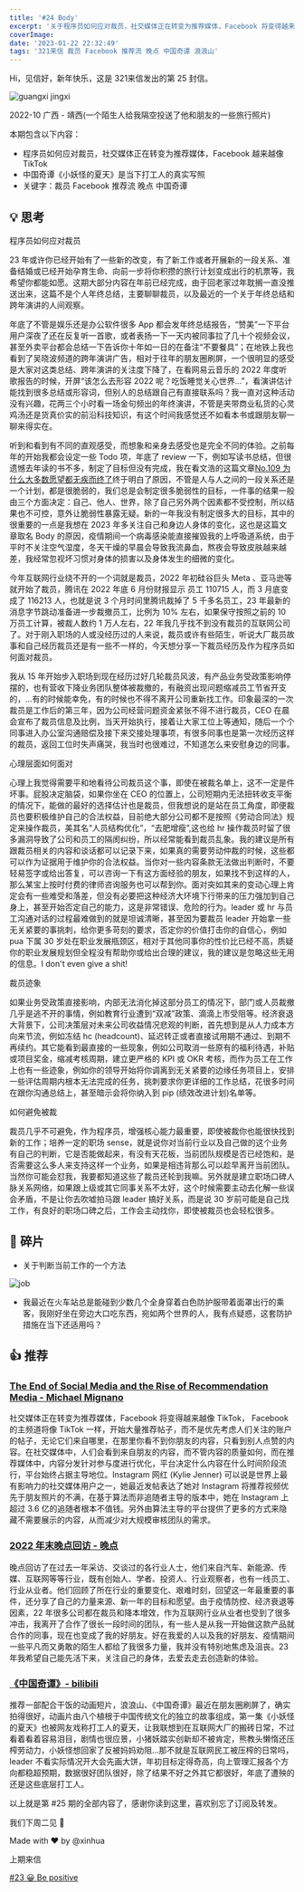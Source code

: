```yaml
---
title: '#24 Body'
excerpt: '关于程序员如何应对裁员，社交媒体正在转变为推荐媒体，Facebook 将变得越来越像 TikTok，中国奇谭《小妖怪的夏天》那不就是互联网民工被压榨的日常吗'
coverImage:
date: '2023-01-22 22:32:49'
tags: '321来信 裁员 Facebook 推荐流 晚点 中国奇谭 浪浪山'
---
```


Hi，见信好，新年快乐，这是 321来信发出的第 25 封信。

![guangxi jingxi](https://assets.wuxinhua.com/blog/assets/newsletter/guangxi-jingxi.jpeg "jingxi")

2022-10  广西 - 靖西(一个陌生人给我隔空投送了他和朋友的一些旅行照片)

本期包含以下内容：
- 程序员如何应对裁员，社交媒体正在转变为推荐媒体，Facebook 越来越像 TikTok
- 中国奇谭《小妖怪的夏天》是当下打工人的真实写照
- 关键字：裁员 Facebook 推荐流 晚点 中国奇谭

## 💡 思考

程序员如何应对裁员

23 年或许你已经开始有了一些新的改变，有了新工作或者开展新的一段关系、准备结婚或已经开始孕育生命、向前一步将你积攒的旅行计划变成出行的机票等，我希望你都能如愿。这期大部分内容在年前已经完成，由于回老家过年耽搁一直没推送出来，这篇不是个人年终总结，主要聊聊裁员，以及最近的一个关于年终总结和跨年演讲的人间观察。

年底了不管是娱乐还是办公软件很多 App 都会发年终总结报告，“赞美”一下平台用户深夜了还在反复听一首歌，或者表扬一下一天内被同事拉了几十个视频会议，甚至外卖平台都会总结一下告诉你十年如一日的在备注“不要餐具”；在地铁上我也看到了吴晓波频道的跨年演讲广告，相对于往年的朋友圈刷屏，一个很明显的感受是大家对这类总结、跨年演讲的关注度下降了，在看网易云音乐的 2022 年度听歌报告的时候，开屏“该怎么去形容 2022 呢？吃饭睡觉关心世界...”，看演讲估计能找到很多总结或形容词，但别人的总结跟自己有直接联系吗？我一直对这种活动没有兴趣，花两三个小时看一场金句频出的年终演讲，不管是夹带商业私货的心灵鸡汤还是货真价实的前沿科技知识，有这个时间我感觉还不如看本书或跟朋友聊一聊来得实在。

听到和看到有不同的直观感受，而想象和亲身去感受也是完全不同的体验。之前每年的开始我都会设定一些 Todo 项，年底了 review 一下，例如写读书总结，但很遗憾去年读的书不多，制定了目标但没有完成，我在看文浩的这篇文章[No.109 为什么大多数愿望都无疾而终了](https://via.zhubai.love/posts/2224984197297352704)终于明白了原因，不管是人与人之间的一段关系还是一个计划，都是很脆弱的，我们总是会制定很多脆弱性的目标，一件事的结果一般由三个方面决定：自己、他人、世界，除了自己另外两个因素都不受控制，所以结果也不可控，意外让脆弱性暴露无疑。新的一年我没有制定很多大的目标，其中的很重要的一点是我想在 2023 年多关注自己和身边人身体的变化，这也是这篇文章取名 Body 的原因，疫情期间一个病毒感染能直接摧毁我的上呼吸道系统，由于平时不关注空气湿度，冬天干燥的早晨会导致我流鼻血，熬夜会导致皮肤越来越差，我经常忽视坏习惯对身体的损害以及身体发生的细微的变化。

今年互联网行业绕不开的一个词就是裁员，2022 年初硅谷巨头 Meta 、亚马逊等就开始了裁员，腾讯在 2022 年底 6 月份财报显示 员工 110715 人，而 3 月底变成了 116213 人，也就是说 3 个月时间里腾讯裁掉了 5 千多名员工，23 年最新的消息字节跳动准备进一步裁撤员工，比例为 10% 左右，如果保守按照之前的 10 万员工计算，被裁人数约 1 万人左右，22 年我几乎找不到没有裁员的互联网公司了。对于刚入职场的人或没经历过的人来说，裁员或许有些陌生，听说大厂裁员故事和自己经历裁员还是有一些不一样的，今天想分享一下裁员经历及作为程序员如何面对裁员。

我从 15 年开始步入职场到现在经历过好几轮裁员风波，有产品业务受政策影响停摆的，也有营收下降业务团队整体被裁撤的，有融资出现问题缩减员工节省开支的，...有的时候能幸免，有的时候也不得不离开公司重新找工作。印象最深的一次裁员是工作后的第三年，因为公司经营问题资金紧张不得不进行裁员，CEO 在晨会宣布了裁员信息及比例，当天开始执行，接着让大家工位上等通知，随后一个个同事进入办公室沟通赔偿及接下来交接处理事项，有很多同事也是第一次经历这样的裁员，返回工位时失声痛哭，我当时也很难过，不知道怎么来安慰身边的同事。

心理层面如何面对

心理上我觉得需要平和地看待公司裁员这个事，即使在被裁名单上，这不一定是件坏事。屁股决定脑袋，如果你坐在 CEO 的位置上，公司短期内无法扭转收支平衡的情况下，能做的最好的选择估计也是裁员，但我想说的是站在员工角度，即便裁员也要积极维护自己的合法权益，目前绝大部分公司都不是按照《劳动合同法》规定来操作裁员，美其名“人员结构优化”，“去肥增瘦”,这也给 hr 操作裁员时留了很多漏洞导致了公司和员工的隔阂纠纷，所以经常能看到裁员乱象。我的建议是所有跟裁员相关的内容和谈话都可以记录下来，如果真的需要劳动仲裁的时候，这些都可以作为证据用于维护你的合法权益。当你对一些内容条款无法做出判断时，不要轻易签字或给出答复，可以咨询一下有这方面经验的朋友，如果找不到这样的人，那么某宝上按时付费的律师咨询服务也可以帮到你。面对突如其来的变动心理上肯定会有一些难受和落差，但没有必要把这种经济大环境下行带来的压力强加到自己身上，甚至开始否定自己的能力，这是非常错误、危险的行为。leader 或 hr 与员工沟通对话的过程最难做到的就是坦诚清晰，甚至因为要裁员 leader 开始拿一些无关紧要的事挑刺，给你更多苛刻的要求，否定你的价值打击你的自信心，例如 pua 下属 30 岁处在职业发展瓶颈区，相对于其他同事你的性价比已经不高，质疑你的职业发展规划但全程没有帮助你或给出合理的建议，我的建议是忽略这些无用的信息。I don't even give a shit!

裁员迹象

如果业务受政策直接影响，内部无法消化掉这部分员工的情况下，部门或人员裁撤几乎是逃不开的事情，例如教育行业遭到“双减”政策、滴滴上市受阻等。经济衰退大背景下，公司决策层对未来公司收益情况悲观的判断，首先想到是从人力成本方向来节流，例如冻结 hc (headcount)、延迟转正或者直接试用期不通过、到期不再续约。其它能看到最直接的一些现象，例如公司取消一些原有的福利待遇，补贴或项目奖金，缩减考核周期，建立更严格的 KPI 或 OKR 考核，而作为员工在工作上也有一些迹象，例如你的领导开始将你调离到无关紧要的边缘任务项目上，安排一些评估周期内根本无法完成的任务，挑刺要求你更详细的工作总结，花很多时间在跟你沟通总结上，甚至暗示会将你纳入到 pip (绩效改进计划)名单等。

如何避免被裁

裁员几乎不可避免，作为程序员，增强核心能力最重要，即使被裁你也能很快找到新的工作；培养一定的职场 sense，就是说你对当前行业以及自己做的这个业务有自己的判断，它是否能做起来，有没有天花板，当前团队规模是否已经饱和，是否需要这么多人来支持这样一个业务，如果是相违背那么可以趁早离开当前团队。当然你可能会怼我，我要都知道这些了裁员还轮到我嘛。另外就是建立职场口碑人脉关系网络，如果跟上级或其它同事关系不太好，这个时候需要主动去化解一些误会矛盾，不是让你去吹嘘拍马跟 leader 搞好关系，而是说 30 岁前可能是自己找工作，有良好的职场口碑之后，工作会主动找你，即使被裁员也会轻松很多。

## 👀 碎片

- 关于判断当前工作的一个方法

![job](https://assets.wuxinhua.com/blog/assets/newsletter/24-job.jpeg "job")

- 我最近在火车站总是能碰到少数几个全身穿着白色防护服带着面罩出行的乘客，我刚好坐在旁边大口吃东西，宛如两个世界的人，我有点疑惑，这套防护措施在当下还适用吗？

## 👍 推荐

### [The End of Social Media and the Rise of Recommendation Media - Michael Mignano](https://mignano.medium.com/the-end-of-social-media-a88ffed21f86)

社交媒体正在转变为推荐媒体，Facebook 将变得越来越像 TikTok， Facebook 的主频道将像 TikTok 一样，开始大量推荐帖子，而不是优先考虑人们关注的账户的帖子，无论它们来自哪里，在那里你看不到你朋友的内容，只看到别人点赞的内容。在社交媒体中，人们会看到来自朋友的内容，而不管内容的质量如何，而在推荐媒体中，内容分发针对参与度进行优化，平台决定什么内容在什么时间阶段流行，平台始终占据主导地位。Instagram 网红 (Kylie Jenner) 可以说是世界上最有影响力的社交媒体用户之一，她最近发帖表达了她对 Instagram 将推荐视频优先于朋友照片的不满，在基于算法而非追随者主导的版本中，她在 Instagram 上超过 3.6 亿的追随者根本不值钱​​。另外由算法主导的平台提供了更多的方式来隐藏不需要展示的内容，从而减少对大规模审核团队的需求。

### [2022 年末晚点回访 - 晚点](https://mp.weixin.qq.com/s/e5w5PT4BZdB4IAL0pKHd-A)

晚点回访了在过去一年采访、交谈过的各行业人士，他们来自汽车、新能源、传媒、互联网等等行业，既有创始人、学者、投资人、行业观察者，也有一线员工、行业从业者。他们回顾了所在行业的重要变化、艰难时刻，回望这一年最重要的事件，还分享了自己的力量来源、新一年的目标和愿望。由于疫情防控、经济衰退等因素，22 年很多公司都在裁员和降本增效，作为互联网行业从业者也受到了很多冲击，我离开了合作了很长一段时间的团队，有一些人是从我一开始做这款产品就合作的同事，现在也变成了我的好朋友。好在我爱的人以及我的好朋友、疫情期间一些平凡而又勇敢的陌生人都给了我很多力量，我并没有特别地焦虑及沮丧。23 年我希望自己能先活下来，关注自己的身体，去爱去走去创造新的体验。

### [《中国奇谭》- bilibili](https://www.bilibili.com/bangumi/play/ep706666?from_spmid=666.25.episode.0)

推荐一部配合干饭的动画短片，浪浪山、《中国奇谭》最近在朋友圈刷屏了，确实拍得很好，动画片由八个植根于中国传统文化的独立的故事组成，第一集《小妖怪的夏天》也被网友戏称打工人的夏天，让我联想到在互联网大厂的搬砖日常，不过看着看着容易泪目，剧情也很应景，小猪妖踏实创新却不被肯定，熊教头懒惰还压榨劳动力，小妖怪想回家了反被妈妈劝阻...那不就是互联网民工被压榨的日常吗，leader 不看实际情况开大会先画大饼，年初目标定得奇高，向上管理汇报各个方向都稳超预期，数据很好团队很好，除了结果不好之外其它都很好，年底了遭殃的还是这些底层打工人。

以上就是第 #25 期的全部内容了，感谢你读到这里，喜欢别忘了订阅及转发。

我们下周二见 👋

Made with ❤️ by @xinhua

上期来信

[#23 😀 Be positive](https://321laixin.zhubai.love/posts/2219701851220373504)
